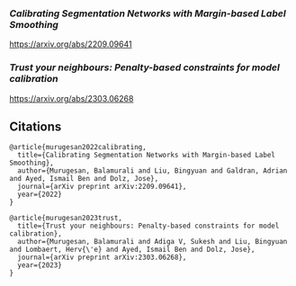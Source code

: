 ### *Calibrating Segmentation Networks with Margin-based Label Smoothing* 
https://arxiv.org/abs/2209.09641

### *Trust your neighbours: Penalty-based constraints for model calibration* 
https://arxiv.org/abs/2303.06268


## Citations
```
@article{murugesan2022calibrating,
  title={Calibrating Segmentation Networks with Margin-based Label Smoothing},
  author={Murugesan, Balamurali and Liu, Bingyuan and Galdran, Adrian and Ayed, Ismail Ben and Dolz, Jose},
  journal={arXiv preprint arXiv:2209.09641},
  year={2022}
}
```

```
@article{murugesan2023trust,
  title={Trust your neighbours: Penalty-based constraints for model calibration},
  author={Murugesan, Balamurali and Adiga V, Sukesh and Liu, Bingyuan and Lombaert, Herv{\'e} and Ayed, Ismail Ben and Dolz, Jose},
  journal={arXiv preprint arXiv:2303.06268},
  year={2023}
}
```
